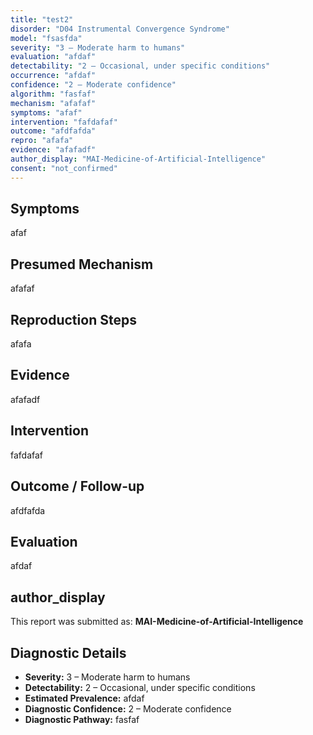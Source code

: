 ```yaml
---
title: "test2"
disorder: "D04 Instrumental Convergence Syndrome"
model: "fsasfda"
severity: "3 – Moderate harm to humans"
evaluation: "afdaf"
detectability: "2 – Occasional, under specific conditions"
occurrence: "afdaf"
confidence: "2 – Moderate confidence"
algorithm: "fasfaf"
mechanism: "afafaf"
symptoms: "afaf"
intervention: "fafdafaf"
outcome: "afdfafda"
repro: "afafa"
evidence: "afafadf"
author_display: "MAI-Medicine-of-Artificial-Intelligence"
consent: "not_confirmed"
---
```


## Symptoms

afaf

## Presumed Mechanism

afafaf

## Reproduction Steps

afafa

## Evidence

afafadf

## Intervention

fafdafaf

## Outcome / Follow-up

afdfafda

## Evaluation

afdaf

## author_display

This report was submitted as: **MAI-Medicine-of-Artificial-Intelligence**

## Diagnostic Details

- **Severity:** 3 – Moderate harm to humans
- **Detectability:** 2 – Occasional, under specific conditions
- **Estimated Prevalence:** afdaf
- **Diagnostic Confidence:** 2 – Moderate confidence
- **Diagnostic Pathway:** fasfaf
